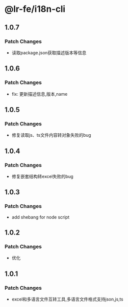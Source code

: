 # @lr-fe/i18n-cli

## 1.0.7

### Patch Changes

- 读取package.json获取描述版本等信息

## 1.0.6

### Patch Changes

- fix: 更新描述信息,版本,name

## 1.0.5

### Patch Changes

- 修复读取js、ts文件内容转对象失败的bug

## 1.0.4

### Patch Changes

- 修复嵌套结构转excel失败的bug

## 1.0.3

### Patch Changes

- add shebang for node script

## 1.0.2

### Patch Changes

- 优化

## 1.0.1

### Patch Changes

- excel和多语言文件互转工具,多语言文件格式支持json,js,ts
